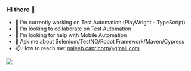 ### Hi there 👋


- 🔭 I’m currently working on Test Automation (PlayWright - TypeScript)
- 👯 I’m looking to collaborate on Test Automation
- 🤔 I’m looking for help with Mobile Automation
- 💬 Ask me about Selenium/TestNG/Robot Framework/Maven/Cypress
- 📫 How to reach me: najeeb.capricorn@gmail.com
<!-- 
- 🌱 I’m currently learning ...
- 😄 Pronouns: ...
- ⚡ Fun fact: abc
-->


<img src="https://github-readme-stats.vercel.app/api?username=najeeb1023&theme=tokyonight&show_icons=true">
